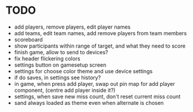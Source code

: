 # TODO

- add players, remove players, edit player names
- add teams, edit team names, add remove players from team members
- scoreboard
- show participants within range of target, and what they need to score
- finish game, allow to send to devices?
- fix header flickering colors
- settings button on gamesetup screen
- settings for choose color theme and use device settings
- if do saves, in settings see history?
- in game, when press add player, swap out pin map for add player component, (centre add player inside it?)
- settings, when save new miss count, don't reset current miss count
- sand always loaded as theme even when alternate is chosen